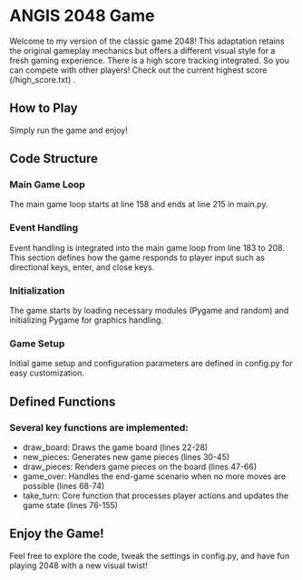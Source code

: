 # ANGIS 2048 Game
Welcome to my version of the classic game 2048! This adaptation retains the original gameplay mechanics but offers a different visual style for a fresh gaming experience. There is a high score tracking integrated. So you can compete with other players! Check out the current highest score (/high_score.txt) . 

## How to Play
Simply run the game and enjoy!

## Code Structure
### Main Game Loop
The main game loop starts at line 158 and ends at line 215 in main.py.

### Event Handling
Event handling is integrated into the main game loop from line 183 to 208. This section defines how the game responds to player input such as directional keys, enter, and close keys.

### Initialization
The game starts by loading necessary modules (Pygame and random) and initializing Pygame for graphics handling.

### Game Setup
Initial game setup and configuration parameters are defined in config.py for easy customization.


## Defined Functions
### Several key functions are implemented:
- draw_board: Draws the game board (lines 22-28)
- new_pieces: Generates new game pieces (lines 30-45)
- draw_pieces: Renders game pieces on the board (lines 47-66)
- game_over: Handles the end-game scenario when no more moves are possible (lines 68-74)
- take_turn: Core function that processes player actions and updates the game state (lines 76-155)

## Enjoy the Game!
Feel free to explore the code, tweak the settings in config.py, and have fun playing 2048 with a new visual twist!
